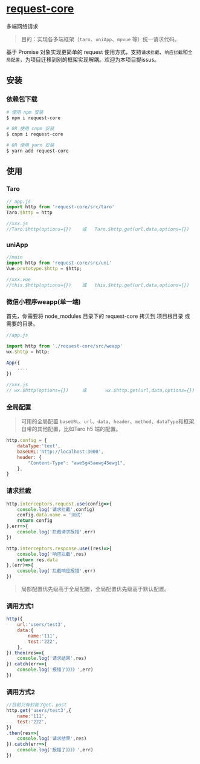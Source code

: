 # [request-core](https://github.com/cgxqd/request-core)


多端网络请求

>  目的：实现各多端框架（`taro`、`uniApp`、`mpvue` 等）统一请求代码。


基于 Promise 对象实现更简单的 request 使用方式，支持`请求拦截`、`响应拦截`和`全局配置`，为项目迁移到别的框架实现解耦。欢迎为本项目提issus。

## 安装

### 依赖包下载
``` bash
# 使用 npm 安装
$ npm i request-core

# OR 使用 cnpm 安装
$ cnpm i request-core

# OR 使用 yarn 安装
$ yarn add request-core
```

## 使用

### Taro
```javascript
// app.js
import http from 'request-core/src/taro'
Taro.$http = http

//xxx.js 
//Taro.$http(options={})	或	Taro.$http.get(url,data,options={})
```

### uniApp
```javascript
//main
import http from 'request-core/src/uni'
Vue.prototype.$http = $http;

//xxx.vue 
//this.$http(options={})	或	this.$http.get(url,data,options={})
```

### 微信小程序weapp(单一端)
首先，你需要将 node_modules 目录下的 request-core 拷贝到 项目根目录 或 需要的目录。
```javascript
//app.js

import http from './request-core/src/weapp'
wx.$http = http;

App({
	....
})

//xxx.js 
// wx.$http(options={})		或		wx.$http.get(url,data,options={})

```

### 全局配置

> 可用的全局配置 `baseURL`、`url`、`data`、`header`、`method`、`dataType`和框架自带的其他配置，比如Taro h5 端的配置。

```javascript
http.config = {
	dataType:'text',
	baseURL:'http://localhost:3000',
	header: {
		"Content-Type": "awe5g45aewg45ewg1",
	},
}
```

### 请求拦截
```javascript
http.interceptors.request.use(config=>{
	console.log('请求拦截',config)
	config.data.name = '测试'
	return config
},err=>{
	console.log('拦截请求报错',err)
})

http.interceptors.response.use((res)=>{
	console.log('响应拦截',res)
	return res.data
},(err)=>{
	console.log('拦截响应报错',err)
})
```

> 局部配置优先级高于全局配置，全局配置优先级高于默认配置。

### 调用方式1
```javascript
http({
	url:'users/test3',
	data:{
		name:'111',
		test:'222',
	},
}).then(res=>{
	console.log('请求结果',res)
}).catch(err=>{
	console.log('报错了》》》》',err)
})
```

### 调用方式2
```javascript
//目前只有封装了get、post
http.get('users/test3',{
    name:'111',
    test:'222',
})
.then(res=>{
    console.log('请求结果',res)
}).catch(err=>{
    console.log('报错了》》》》',err)
})
```
